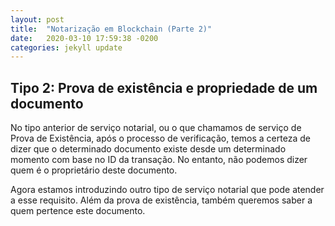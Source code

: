 ```yaml
---
layout: post
title:  "Notarização em Blockchain (Parte 2)"
date:   2020-03-10 17:59:38 -0200
categories: jekyll update
---
```


## Tipo 2: Prova de existência e propriedade de um documento

No tipo anterior de serviço notarial, ou o que chamamos de serviço de Prova de Existência, após o processo de verificação, temos a certeza de dizer que o determinado documento existe desde um determinado momento com base no ID da transação. No entanto, não podemos dizer quem é o proprietário deste documento.

Agora estamos introduzindo outro tipo de serviço notarial que pode atender a esse requisito. Além da prova de existência, também queremos saber a quem pertence este documento.



